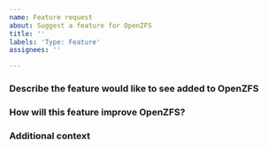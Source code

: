 ```yaml
---
name: Feature request
about: Suggest a feature for OpenZFS
title: ''
labels: 'Type: Feature'
assignees: ''

---
```


<!--
Thank you for suggesting a feature.

Please check the our issue tracker before opening a new feature request.
Filling out the following template will help other contributors better understand your proposed feature.
-->

### Describe the feature would like to see added to OpenZFS

<!--
Provide a clear and concise description of the feature.
-->

### How will this feature improve OpenZFS?

<!--
What problem does this feature solve?
-->

### Additional context

<!--
Any additional information you can add about the proposal?
-->
